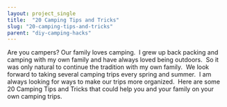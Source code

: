 ```yaml
---
layout: project_single
title:  "20 Camping Tips and Tricks"
slug: "20-camping-tips-and-tricks"
parent: "diy-camping-hacks"
---
```

Are you campers? Our family loves camping.  I grew up back packing and camping with my own family and have always loved being outdoors.  So it was only natural to continue the tradition with my own family.  We look forward to taking several camping trips every spring and summer.  I am always looking for ways to make our trips more organized.  Here are some 20 Camping Tips and Tricks that could help you and your family on your own camping trips.